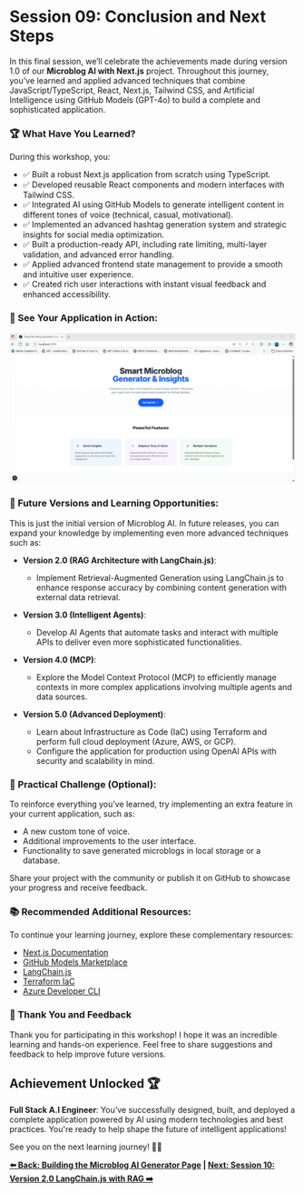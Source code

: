 # Session 09: Conclusion and Next Steps

In this final session, we’ll celebrate the achievements made during version 1.0 of our **Microblog AI with Next.js** project. Throughout this journey, you’ve learned and applied advanced techniques that combine JavaScript/TypeScript, React, Next.js, Tailwind CSS, and Artificial Intelligence using GitHub Models (GPT-4o) to build a complete and sophisticated application.

### 🏆 What Have You Learned?

During this workshop, you:

* ✅ Built a robust Next.js application from scratch using TypeScript.
* ✅ Developed reusable React components and modern interfaces with Tailwind CSS.
* ✅ Integrated AI using GitHub Models to generate intelligent content in different tones of voice (technical, casual, motivational).
* ✅ Implemented an advanced hashtag generation system and strategic insights for social media optimization.
* ✅ Built a production-ready API, including rate limiting, multi-layer validation, and advanced error handling.
* ✅ Applied advanced frontend state management to provide a smooth and intuitive user experience.
* ✅ Created rich user interactions with instant visual feedback and enhanced accessibility.

### 🎉 See Your Application in Action:

![Microblog AI Application Demo](../../resources/images/microblog-ai-done.gif)

### 🚧 Future Versions and Learning Opportunities:

This is just the initial version of Microblog AI. In future releases, you can expand your knowledge by implementing even more advanced techniques such as:

* **Version 2.0 (RAG Architecture with LangChain.js)**:

  * Implement Retrieval-Augmented Generation using LangChain.js to enhance response accuracy by combining content generation with external data retrieval.

* **Version 3.0 (Intelligent Agents)**:

  * Develop AI Agents that automate tasks and interact with multiple APIs to deliver even more sophisticated functionalities.

* **Version 4.0 (MCP)**:

  * Explore the Model Context Protocol (MCP) to efficiently manage contexts in more complex applications involving multiple agents and data sources.

* **Version 5.0 (Advanced Deployment)**:

  * Learn about Infrastructure as Code (IaC) using Terraform and perform full cloud deployment (Azure, AWS, or GCP).
  * Configure the application for production using OpenAI APIs with security and scalability in mind.

### 🚀 Practical Challenge (Optional):

To reinforce everything you’ve learned, try implementing an extra feature in your current application, such as:

* A new custom tone of voice.
* Additional improvements to the user interface.
* Functionality to save generated microblogs in local storage or a database.

Share your project with the community or publish it on GitHub to showcase your progress and receive feedback.

### 📚 Recommended Additional Resources:

To continue your learning journey, explore these complementary resources:

* [Next.js Documentation](https://nextjs.org/docs)
* [GitHub Models Marketplace](https://github.com/marketplace?type=models)
* [LangChain.js](https://js.langchain.com/)
* [Terraform IaC](https://www.terraform.io/)
* [Azure Developer CLI](https://azure.github.io/azure-dev/cli/)

### 🙌 Thank You and Feedback

Thank you for participating in this workshop! I hope it was an incredible learning and hands-on experience. Feel free to share suggestions and feedback to help improve future versions.

## Achievement Unlocked 🏆

**Full Stack A.I Engineer**: You’ve successfully designed, built, and deployed a complete application powered by AI using modern technologies and best practices. You're ready to help shape the future of intelligent applications!

See you on the next learning journey! 🚀✨

**[⬅️ Back: Building the Microblog AI Generator Page](./09-build-ui-for-microblog.md) | [Next: Session 10: Version 2.0 LangChain.js with RAG ➡️](./10-session.md)**
